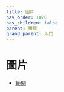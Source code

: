 ```yaml
---
title: 圖片
nav_order: 1020
has_children: false
parent: 預覽
grand_parent: 入門
---
```


# 圖片

* [範例](https://github.com/samwhelp/note-about-fzf/tree/gh-pages/_demo/start/preview/image_by_ueberzug)
